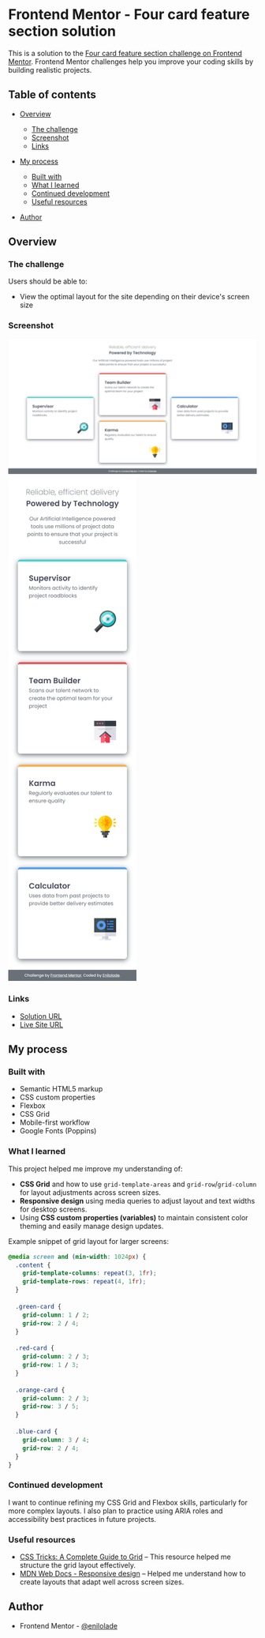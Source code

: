 # Frontend Mentor - Four card feature section solution

This is a solution to the [Four card feature section challenge on Frontend Mentor](https://www.frontendmentor.io/challenges/four-card-feature-section-weK1eFYK). Frontend Mentor challenges help you improve your coding skills by building realistic projects.

## Table of contents

- [Overview](#overview)

  - [The challenge](#the-challenge)
  - [Screenshot](#screenshot)
  - [Links](#links)

- [My process](#my-process)

  - [Built with](#built-with)
  - [What I learned](#what-i-learned)
  - [Continued development](#continued-development)
  - [Useful resources](#useful-resources)

- [Author](#author)

## Overview

### The challenge

Users should be able to:

- View the optimal layout for the site depending on their device's screen size

### Screenshot

![Screenshot of desktop solution](./design/four-card-desktop-screenshot.png)
![Screenshot of mobile solution](./design/four-card-mobile-screenshot.png)

### Links

- [Solution URL](https://github.com/Enilolade/four-card-feature)
- [Live Site URL](https://enilolade.github.io/four-card-feature/)

## My process

### Built with

- Semantic HTML5 markup
- CSS custom properties
- Flexbox
- CSS Grid
- Mobile-first workflow
- Google Fonts (Poppins)

### What I learned

This project helped me improve my understanding of:

- **CSS Grid** and how to use `grid-template-areas` and `grid-row`/`grid-column` for layout adjustments across screen sizes.
- **Responsive design** using media queries to adjust layout and text widths for desktop screens.
- Using **CSS custom properties (variables)** to maintain consistent color theming and easily manage design updates.

Example snippet of grid layout for larger screens:

```css
@media screen and (min-width: 1024px) {
  .content {
    grid-template-columns: repeat(3, 1fr);
    grid-template-rows: repeat(4, 1fr);
  }

  .green-card {
    grid-column: 1 / 2;
    grid-row: 2 / 4;
  }

  .red-card {
    grid-column: 2 / 3;
    grid-row: 1 / 3;
  }

  .orange-card {
    grid-column: 2 / 3;
    grid-row: 3 / 5;
  }

  .blue-card {
    grid-column: 3 / 4;
    grid-row: 2 / 4;
  }
}
```

### Continued development

I want to continue refining my CSS Grid and Flexbox skills, particularly for more complex layouts. I also plan to practice using ARIA roles and accessibility best practices in future projects.

### Useful resources

- [CSS Tricks: A Complete Guide to Grid](https://css-tricks.com/snippets/css/complete-guide-grid/) – This resource helped me structure the grid layout effectively.
- [MDN Web Docs - Responsive design](https://developer.mozilla.org/en-US/docs/Learn/CSS/CSS_layout/Responsive_Design) – Helped me understand how to create layouts that adapt well across screen sizes.

## Author

- Frontend Mentor - [@enilolade](https://www.frontendmentor.io/profile/enilolade)
